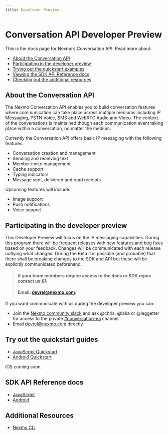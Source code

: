 ```yaml
---
title: Developer Preview
---
```


# Conversation API Developer Preview

This is the docs page for Nexmo’s Conversation API. Read more about:

* [About the Conversation API](#about-the-conversation-api)
* [Participating in the developer preview](#participating-in-the-developer-preview)
* [Trying out the quickstart examples](#try-out-the-quickstart-guides)
* [Viewing the SDK API Reference docs](#sdk-api-reference-docs)
* [Checking out the additional resources](#additional-resources)

## About the Conversation API

The Nexmo Conversation API enables you to build conversation features where communication can take place across multiple mediums including IP Messaging, PSTN Voice, SMS and WebRTC Audio and Video. The context of the conversations is maintained though each communication event taking place within a conversation, no matter the medium.

Currently the Conversation API offers basic IP messaging with the following features:

* Conversation creation and management
* Sending and receiving text
* Member invite management
* Cache support
* Typing indicators
* Message sent, delivered and read receipts

Upcoming features will include:

* Image support
* Push notifications
* Voice support

## Participating in the developer preview

This Developer Preview will focus on the IP messaging capabilities. During this program there will be frequent releases with new features and bug fixes based on your feedback. Changes will be communicated with each release outlying what changed. During the Beta it is possible (and probable) that there shall be breaking changes to the SDK and API but these will be explicitly communicated beforehand.

> #### If your team members require access to the docs or SDK repos contact us:§§
> #### Email: [devrel@nexmo.com](mailto:devrel@nexmo.com).

If you want communicate with us during the developer preview you can:

* Join the [Nexmo community slack](https://developer.nexmo.com/community/slack/) and ask @chris, @laka or @leggetter for access to the private [#conversation-ea](https://nexmo-community.slack.com/messages/G5V788WHJ/) channel
* Email [devrel@nexmo.com](mailto:devrel@nexmo.com) directly

## Try out the quickstart guides

* [JavaScript Quickstart](https://github.com/Nexmo/conversation-js-quickstart/)
* [Android Quickstart](https://github.com/Nexmo/conversation-android-quickstart)

iOS coming soon.

## SDK API Reference docs

* [JavaScript](/sdk/conversation/js/)
* [Android](/sdk/conversation/android/)

## Additional Resources

* [Nexmo CLI](https://github.com/nexmo/nexmo-cli)
